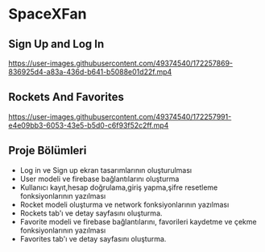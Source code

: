 # SpaceXFan

## Sign Up and Log In
https://user-images.githubusercontent.com/49374540/172257869-836925d4-a83a-436d-b641-b5088e01d22f.mp4


## Rockets And Favorites
https://user-images.githubusercontent.com/49374540/172257991-e4e09bb3-6053-43e5-b5d0-c6f93f52c2ff.mp4


## Proje Bölümleri

- Log in ve Sign up ekran tasarımlarının oluşturulması
- User modeli ve firebase bağlantılarını oluşturma
- Kullanıcı kayıt,hesap doğrulama,giriş yapma,şifre resetleme fonksiyonlarının yazılması
- Rocket modeli oluşturma ve network fonksiyonlarının yazılması
- Rockets tab'ı ve detay sayfasını oluşturma.
- Favorite modeli ve firebase bağlantılarını, favorileri kaydetme ve çekme fonksiyonlarının yazılması
- Favorites tab'ı ve detay sayfasını oluşturma.
                        

